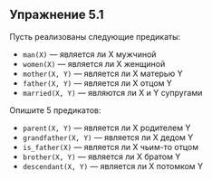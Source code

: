 ## Упражнение 5.1

Пусть реализованы следующие предикаты:
- `man(X)` — является ли X мужчиной
- `women(X)` — является ли X женщиной
- `mother(X, Y)` — является ли X матерью Y
- `father(X, Y)` — является ли X отцом Y
- `married(X, Y)` — являются ли X и Y супругами

Опишите 5 предикатов:
- `parent(X, Y)` — является ли X родителем Y
- `grandfather(X, Y)` — является ли X дедом Y
- `is_father(X)` — является ли X чьим-то отцом
- `brother(X, Y)` — является ли X братом Y
- `descendant(X, Y)` — является ли X потомком Y

